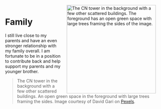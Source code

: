 <img src="https://images.pexels.com/photos/18325969/pexels-photo-18325969/free-photo-of-cn-tower-in-toronto-seen-from-park.jpeg?auto=compress&cs=tinysrgb&w=1260&h=750&dpr=2" alt="The CN tower in the background with a few other scattered buildings. The foreground has an open green space with large trees framing the sides of the image." height="292" align="right" style=padding-right:10px;padding-left:10px>

# Family

I still live close to my parents and have an even stronger relationship with my family overall. I am fortunate to be in a position to contribute back and help support my parents and my younger brother. 

> The CN tower in the background with a few other scattered buildings. An open green space in the foreground with large trees framing the sides. Image courtesy of David Gari on [Pexels](https://www.pexels.com/photo/cn-tower-in-toronto-seen-from-park-18325969/).